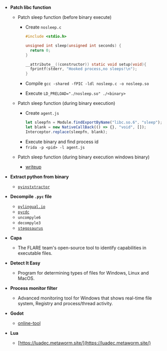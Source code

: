 - **Patch libc function**

  - Patch sleep function (before binary execute)

    - Create `nosleep.c`

      ```c
      #include <stdio.h>

      unsigned int sleep(unsigned int seconds) {
        return 0;
      }

      __attribute__((constructor)) static void setup(void){
        fprintf(stderr, "Hooked process,no sleeps!\n");
      }
      ```

    - Compile `gcc -shared -fPIC -ldl nosleep.c -o nosleep.so`
    - Execute `LD_PRELOAD="./nosleep.so" ./<binary>`

  - Patch sleep function (during binary execution)

    - Create `agent.js`
      ```js
      let sleepfn = Module.findExportByName("libc.so.6", "sleep");
      let blank = new NativeCallBack(() => {}, "void", []);
      Interceptor.replace(sleepfn, blank);
      ```
    - Execute binary and find process id
    - `frida -p <pid> -l agent.js`

  - Patch sleep function (during binary execution windows binary)

    - [writeup](https://docs.google.com/document/d/1Pls6AkWHbxvBuvDFLEv7piH9myZSahvQy4d3qR442Cw)

- **Extract python from binary**

  - [`pyinstxtractor`](https://github.com/extremecoders-re/pyinstxtractor)

- **Decompile `.pyc` file**

  - [`pylingual.io`](https://pylingual.io/)
  - [`pycdc`](https://github.com/zrax/pycdc)
  - `uncompyle6`
  - `decompyle3`
  - [`stegosaurus`](https://bitbucket.org/jherron/stegosaurus.git)

- **Capa**

  - The FLARE team's open-source tool to identify capabilities in executable files.

- **Detect It Easy**

  - Program for determining types of files for Windows, Linux and MacOS.

- **Process monitor filter**

  - Advanced monitoring tool for Windows that shows real-time file system, Registry and process/thread activity.

- **Godot**

  - [online-tool](https://github.com/bruvzg/gdsdecomp)
 
- **Lua**

  - [https://luadec.metaworm.site/](https://luadec.metaworm.site/)
